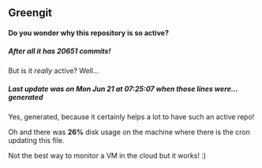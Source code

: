 ## Greengit

#### Do you wonder why this repository is so active?

##### After all it has 20651 commits!

But is it *really* active? Well...

##### Last update was on Mon Jun 21 at 07:25:07 when those lines were... generated

Yes, generated, because it certainly helps a lot to have such an active repo!

Oh and there was **26%** disk usage on the machine
where there is the cron updating this file.

Not the best way to monitor a VM in the cloud but it works! :)
